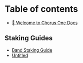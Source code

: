# Table of contents

* [📂 Welcome to Chorus One Docs](README.md)

## Staking Guides

* [Band Staking Guide](staking-guides/band-staking-guide.md)
* [Untitled](staking-guides/untitled.md)

